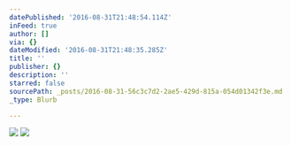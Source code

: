 ```yaml
---
datePublished: '2016-08-31T21:48:54.114Z'
inFeed: true
author: []
via: {}
dateModified: '2016-08-31T21:48:35.285Z'
title: ''
publisher: {}
description: ''
starred: false
sourcePath: _posts/2016-08-31-56c3c7d2-2ae5-429d-815a-054d01342f3e.md
_type: Blurb

---
```

![](https://the-grid-user-content.s3-us-west-2.amazonaws.com/cffd5322-e6df-414d-81e6-06a2503017fb.jpg)
![](https://the-grid-user-content.s3-us-west-2.amazonaws.com/7e6b90bb-e3ac-4a57-b109-b75de944c6de.jpg)